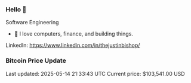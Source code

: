 ### Hello 🤙  

Software Engineering

- 🔭 I love computers, finance, and building things.
  
LinkedIn: https://www.linkedin.com/in/thejustinbishop/  




































































































### Bitcoin Price Update
Last updated: 2025-05-14 21:33:43 UTC
Current price: $103,541.00 USD
